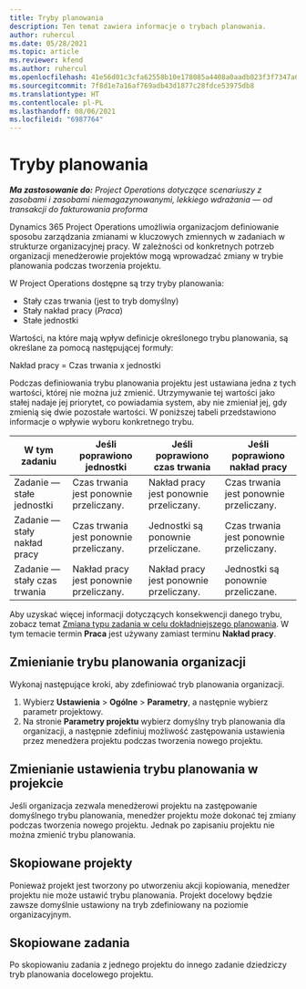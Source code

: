 ```yaml
---
title: Tryby planowania
description: Ten temat zawiera informacje o trybach planowania.
author: ruhercul
ms.date: 05/28/2021
ms.topic: article
ms.reviewer: kfend
ms.author: ruhercul
ms.openlocfilehash: 41e56d01c3cfa62558b10e178085a4408a0aadb023f3f7347a61d121f542bb08
ms.sourcegitcommit: 7f8d1e7a16af769adb43d1877c28fdce53975db8
ms.translationtype: HT
ms.contentlocale: pl-PL
ms.lasthandoff: 08/06/2021
ms.locfileid: "6987764"
---
```

# <a name="scheduling-modes"></a>Tryby planowania

_**Ma zastosowanie do:** Project Operations dotyczące scenariuszy z zasobami i zasobami niemagazynowanymi, lekkiego wdrażania — od transakcji do fakturowania proforma_


Dynamics 365 Project Operations umożliwia organizacjom definiowanie sposobu zarządzania zmianami w kluczowych zmiennych w zadaniach w strukturze organizacyjnej pracy. W zależności od konkretnych potrzeb organizacji menedżerowie projektów mogą wprowadzać zmiany w trybie planowania podczas tworzenia projektu.

W Project Operations dostępne są trzy tryby planowania:

  - Stały czas trwania (jest to tryb domyślny)
  - Stały nakład pracy (*Praca*)
  - Stałe jednostki

Wartości, na które mają wpływ definicje określonego trybu planowania, są określane za pomocą następującej formuły:

  Nakład pracy = Czas trwania x jednostki

Podczas definiowania trybu planowania projektu jest ustawiana jedna z tych wartości, której nie można już zmienić. Utrzymywanie tej wartości jako stałej nadaje jej priorytet, co powiadamia system, aby nie zmieniał jej, gdy zmienią się dwie pozostałe wartości. W poniższej tabeli przedstawiono informacje o wpływie wyboru konkretnego trybu.

| **W tym zadaniu**             | **Jeśli poprawiono jednostki**   | **Jeśli poprawiono czas trwania** | **Jeśli poprawiono nakład pracy**  |
|----------------------|---------------------------|----------------------------|---------------------------|
| Zadanie — stałe jednostki     | Czas trwania jest ponownie przeliczany. | Nakład pracy jest ponownie przeliczany.    | Czas trwania jest ponownie przeliczany. |
| Zadanie — stały nakład pracy    | Czas trwania jest ponownie przeliczany. | Jednostki są ponownie przeliczane.    | Czas trwania jest ponownie przeliczany. |
| Zadanie — stały czas trwania  | Nakład pracy jest ponownie przeliczany.   | Nakład pracy jest ponownie przeliczany.    | Jednostki są ponownie przeliczane.   |

Aby uzyskać więcej informacji dotyczących konsekwencji danego trybu, zobacz temat [Zmiana typu zadania w celu dokładniejszego planowania](https://support.microsoft.com/en-us/office/change-the-task-type-for-more-accurate-scheduling-b0b969ad-45bc-4e9e-8967-435587548a72). W tym temacie termin **Praca** jest używany zamiast terminu **Nakład pracy**.

## <a name="change-the-organizations-scheduling-mode"></a>Zmienianie trybu planowania organizacji

Wykonaj następujące kroki, aby zdefiniować tryb planowania organizacji.

1. Wybierz **Ustawienia** \> **Ogólne** \> **Parametry**, a następnie wybierz parametr projektowy. 
2. Na stronie **Parametry projektu** wybierz domyślny tryb planowania dla organizacji, a następnie zdefiniuj możliwość zastępowania ustawienia przez menedżera projektu podczas tworzenia nowego projektu.

## <a name="change-the-scheduling-mode-setting-on-a-project"></a>Zmienianie ustawienia trybu planowania w projekcie

Jeśli organizacja zezwala menedżerowi projektu na zastępowanie domyślnego trybu planowania, menedżer projektu może dokonać tej zmiany podczas tworzenia nowego projektu. Jednak po zapisaniu projektu nie można zmienić trybu planowania.

## <a name="copied-projects"></a>Skopiowane projekty

Ponieważ projekt jest tworzony po utworzeniu akcji kopiowania, menedżer projektu nie może ustawić trybu planowania. Projekt docelowy będzie zawsze domyślnie ustawiony na tryb zdefiniowany na poziomie organizacyjnym.

## <a name="copied-tasks"></a>Skopiowane zadania

Po skopiowaniu zadania z jednego projektu do innego zadanie dziedziczy tryb planowania docelowego projektu.
